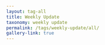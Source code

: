 ```yaml
---
layout: tag-all
title: Weekly Update
taxonomy: weekly update
permalink: /tags/weekly-update/all/
gallery-link: true
---
```

